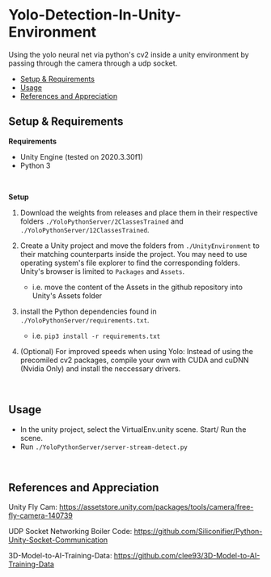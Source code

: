 # Yolo-Detection-In-Unity-Environment
Using the yolo neural net via python's cv2 inside a unity environment by passing through the camera through a udp socket.

* [Setup & Requirements](README.md#setup--requirements)
* [Usage](README.md#usage)
* [References and Appreciation](README.md#references-and-appreciation)

## Setup & Requirements
**Requirements**
- Unity Engine (tested on 2020.3.30f1)
- Python 3

<br/>

**Setup**
1. Download the weights from releases and place them in their respective folders `./YoloPythonServer/2ClassesTrained` and `./YoloPythonServer/12ClassesTrained`.

2. Create a Unity project and move the folders from `./UnityEnvironment` to their matching counterparts inside the project.  You may need to use operating system's file explorer to find the corresponding folders.  Unity's browser is limited to `Packages` and `Assets`.
    * i.e. move the content of the Assets in the github repository into Unity's Assets folder

3. install the Python dependencies found in `./YoloPythonServer/requirements.txt`.
    * i.e. `pip3 install -r requirements.txt`

4. (Optional) For improved speeds when using Yolo:  Instead of using the precomiled cv2 packages, compile your own with CUDA and cuDNN (Nvidia Only) and install the neccessary drivers.

<br/>

## Usage

- In the unity project, select the VirtualEnv.unity scene.  Start/ Run the scene.
- Run `./YoloPythonServer/server-stream-detect.py`

<br/>

## References and Appreciation
Unity Fly Cam: https://assetstore.unity.com/packages/tools/camera/free-fly-camera-140739

UDP Socket Networking Boiler Code: https://github.com/Siliconifier/Python-Unity-Socket-Communication

3D-Model-to-AI-Training-Data: https://github.com/clee93/3D-Model-to-AI-Training-Data
